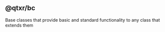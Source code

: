 ## @qtxr/bc
Base classes that provide basic and standard functionality to any class that extends them